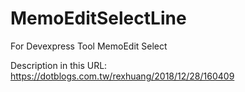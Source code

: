 # MemoEditSelectLine

For Devexpress Tool MemoEdit Select 

Description in this URL: https://dotblogs.com.tw/rexhuang/2018/12/28/160409
